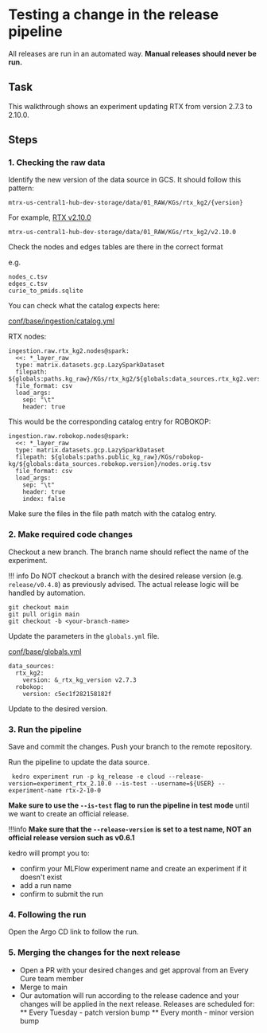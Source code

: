 # Testing a change in the release pipeline

All releases are run in an automated way. **Manual releases should never be run.**

## Task

This walkthrough shows an experiment updating RTX from version 2.7.3 to 2.10.0.

## Steps

### 1. Checking the raw data

Identify the new version of the data source in GCS. 
It should follow this pattern:

```
mtrx-us-central1-hub-dev-storage/data/01_RAW/KGs/rtx_kg2/{version}
```

For example, [RTX v2.10.0](https://console.cloud.google.com/storage/browser/mtrx-us-central1-hub-dev-storage/data/01_RAW/KGs/rtx_kg2/v2.10.0)

```
mtrx-us-central1-hub-dev-storage/data/01_RAW/KGs/rtx_kg2/v2.10.0
```


Check the nodes and edges tables are there in the correct format

e.g.

```
nodes_c.tsv
edges_c.tsv
curie_to_pmids.sqlite
```

You can check what the catalog expects here:

[conf/base/ingestion/catalog.yml](https://github.com/everycure-org/matrix/blob/main/pipelines/matrix/conf/base/ingestion/catalog.yml)

RTX nodes:
```
ingestion.raw.rtx_kg2.nodes@spark:
  <<: *_layer_raw
  type: matrix.datasets.gcp.LazySparkDataset
  filepath: ${globals:paths.kg_raw}/KGs/rtx_kg2/${globals:data_sources.rtx_kg2.version}/nodes_c.tsv
  file_format: csv
  load_args:
    sep: "\t"
    header: true
```

This would be the corresponding catalog entry for ROBOKOP:
```
ingestion.raw.robokop.nodes@spark:
  <<: *_layer_raw
  type: matrix.datasets.gcp.LazySparkDataset
  filepath: ${globals:paths.public_kg_raw}/KGs/robokop-kg/${globals:data_sources.robokop.version}/nodes.orig.tsv
  file_format: csv
  load_args:
    sep: "\t"
    header: true
    index: false
```

Make sure the files in the file path match with the catalog entry.

### 2. Make required code changes

Checkout a new branch. The branch name should reflect the name of the experiment. 

!!! info
    Do NOT checkout a branch with the desired release version (e.g. `release/v0.4.8`) as previously advised. The actual release logic will be handled by automation.

```
git checkout main
git pull origin main
git checkout -b <your-branch-name>
```

Update the parameters in the `globals.yml` file.

[conf/base/globals.yml](https://github.com/everycure-org/matrix/blob/main/pipelines/matrix/conf/base/globals.yml)


```
data_sources:
  rtx_kg2:
    version: &_rtx_kg_version v2.7.3
  robokop:
    version: c5ec1f282158182f
```

Update to the desired version.


### 3. Run the pipeline

Save and commit the changes. Push your branch to the remote repository.

Run the pipeline to update the data source.

```
 kedro experiment run -p kg_release -e cloud --release-version=experiment_rtx_2.10.0 --is-test --username=${USER} --experiment-name rtx-2-10-0
```

**Make sure to use the `--is-test` flag to run the pipeline in test mode** until we want to create an official release.

!!!info
    **Make sure that the `--release-version` is set to a test name, NOT an official release version such as v0.6.1**

kedro will prompt you to:

* confirm your MLFlow experiment name and create an experiment if it doesn't exist
* add a run name
* confirm to submit the run



### 4. Following the run

Open the Argo CD link to follow the run.


### 5. Merging the changes for the next release

* Open a PR with your desired changes and get approval from an Every Cure team member
* Merge to main
* Our automation will run according to the release cadence and your changes will be applied in the next release. Releases are scheduled for:
  ** Every Tuesday - patch version bump
  ** Every month - minor version bump

